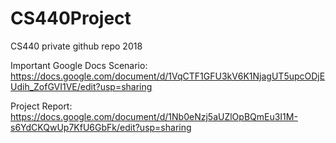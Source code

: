 # CS440Project
CS440 private github repo 2018

Important Google Docs
Scenario: https://docs.google.com/document/d/1VqCTF1GFU3kV6K1NjagUT5upcODjEUdih_ZofGVI1VE/edit?usp=sharing

Project Report: https://docs.google.com/document/d/1Nb0eNzj5aUZlOpBQmEu3I1M-s6YdCKQwUp7KfU6GbFk/edit?usp=sharing
